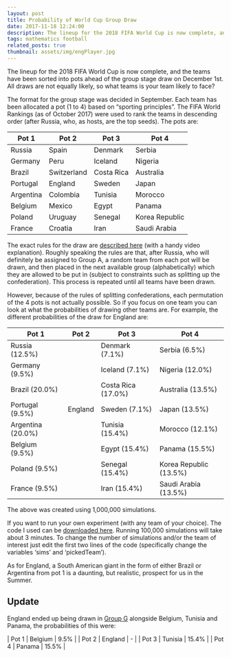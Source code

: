 ```yaml
---
layout: post
title: Probability of World Cup Group Draw
date: 2017-11-18 12:24:00
description: The lineup for the 2018 FIFA World Cup is now complete, and the teams have been sorted into pots ahead of the group stage draw on December 1st. All draws are not equally likely, so what teams is your team likely to face?
tags: mathematics football
related_posts: true
thumbnail: assets/img/engPlayer.jpg
---
```


The lineup for the 2018 FIFA World Cup is now complete, and the teams have been sorted into pots ahead of the group stage draw on December 1st. All draws are not equally likely, so what teams is your team likely to face?

The format for the group stage was decided in September. Each team has been allocated a pot (1 to 4) based on “sporting principles”. The FIFA World Rankings (as of October 2017) were used to rank the teams in descending order (after Russia, who, as hosts, are the top seeds). The pots are:

|   Pot 1   |    Pot 2    |   Pot 3    |     Pot 4      |
| --------- | ----------- | ---------- | -------------- |
|  Russia   |    Spain    |  Denmark   |     Serbia     |
|  Germany  |    Peru     |  Iceland   |    Nigeria     |
|  Brazil   | Switzerland | Costa Rica |   Australia    |
| Portugal  |   England   |   Sweden   |     Japan      |
| Argentina |  Colombia   |  Tunisia   |    Morocco     |
|  Belgium  |   Mexico    |   Egypt    |     Panama     |
|  Poland   |   Uruguay   |  Senegal   | Korea Republic |
|  France   |   Croatia   |    Iran    |  Saudi Arabia  |

The exact rules for the draw are [described here](http://www.fifa.com/worldcup/news/y=2017/m=11/news=close-up-on-final-draw-procedures-2921440.html?intcmp=fifacom_hp_module_news_top) (with a handy video explanation). Roughly speaking the rules are that, after Russia, who will definitely be assigned to Group A, a random team from each pot will be drawn, and then placed in the next available group (alphabetically) which they are allowed to be put in (subject to constraints such as splitting up the confederation). This process is repeated until all teams have been drawn.

However, because of the rules of splitting confederations, each permutation of the 4 pots is not actually possible. So if you focus on one team you can look at what the probabilities of drawing other teams are. For example, the different probabilities of the draw for England are:

|       Pot 1       |  Pot 2  |       Pot 3        |         Pot 4          |
| ----------------- | ------- | ------------------ | ---------------------- |
|  Russia (12.5%)   |         |   Denmark (7.1%)   |     Serbia (6.5%)      |
|  Germany (9.5%)   |         |   Iceland (7.1%)   |    Nigeria (12.0%)     |
|  Brazil (20.0%)   |         | Costa Rica (17.0%) |   Australia (13.5%)    |
|  Portugal (9.5%)  | England |   Sweden (7.1%)    |     Japan (13.5%)      |
| Argentina (20.0%) |         |  Tunisia (15.4%)   |    Morocco (12.1%)     |
|  Belgium (9.5%)   |         |   Egypt (15.4%)    |     Panama (15.5%)     |
|   Poland (9.5%)   |         |  Senegal (15.4%)   | Korea Republic (13.5%) |
|   France (9.5%)   |         |    Iran (15.4%)    |  Saudi Arabia (13.5%)  |

The above was created using 1,000,000 simulations.

If you want to run your own experiment (with any team of your choice). The code I used can be [downloaded here](/assets/code/wcDraw.py). Running 100,000 simulations will take about 3 minutes. To change the number of simulations and/or the team of interest just edit the first two lines of the code (specifically change the variables ‘sims’ and ‘pickedTeam’).

As for England, a South American giant in the form of either Brazil or Argentina from pot 1 is a daunting, but realistic, prospect for us in the Summer.

## Update

England ended up being drawn in [Group G](https://en.wikipedia.org/wiki/2018_FIFA_World_Cup_Group_G) alongside Belgium, Tunisia and Panama, the probabilities of this were:

| Pot 1 | Belgium | 9.5% |
| Pot 2 | England | - |
| Pot 3 | Tunisia | 15.4% |
| Pot 4 | Panama | 15.5% |
